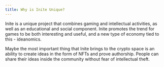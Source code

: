 ```yaml
---
title: Why is Inite Unique?
---
```

Inite is a unique project that combines gaming and intellectual activities, as well as an educational and social component. Inite promotes the trend for games to be both interesting and useful, and a new type of economy tied to this - ideanomics.

Maybe the most important thing that Inite brings to the crypto space is an ability to create ideas in the form of NFTs and prove authorship. People can share their ideas inside the community without fear of intellectual theft.